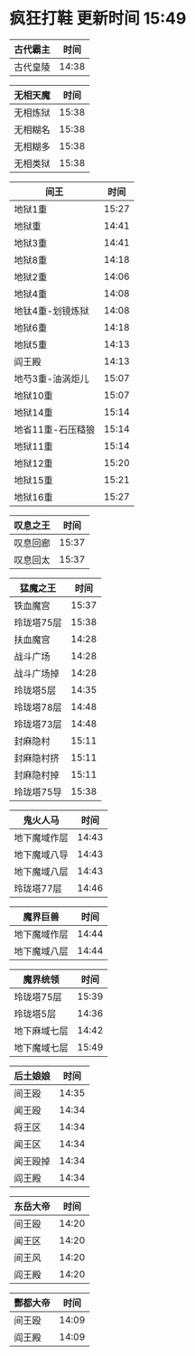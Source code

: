 # 疯狂打鞋 更新时间 15:49

| 古代霸主   | 时间    |
|--------|-------|
| 古代皇陵 | 14:38 |

| 无相天魔   | 时间    |
|--------|-------|
| 无相炼狱 | 15:38 |
| 无相糊名 | 15:38 |
| 无相糊多 | 15:38 |
| 无相类狱 | 15:38 |

| 间王   | 时间    |
|--------|-------|
| 地狱1重 | 15:27 |
| 地狱重 | 14:41 |
| 地狱3重 | 14:41 |
| 地狱8重 | 14:18 |
| 地狱2重 | 14:06 |
| 地狱4重 | 14:08 |
| 地钛4重-划镜炼狱 | 14:08 |
| 地狱6重 | 14:18 |
| 地狱5重 | 14:13 |
| 阎王殿 | 14:13 |
| 地芍3重-油涡炬儿 | 15:07 |
| 地狱10重 | 15:07 |
| 地狱14重 | 15:14 |
| 地省11重-石压糙狼 | 15:14 |
| 地狱11重 | 15:14 |
| 地狱12重 | 15:20 |
| 地狱15重 | 15:21 |
| 地狱16重 | 15:27 |

| 叹息之王   | 时间    |
|--------|-------|
| 叹息回廊 | 15:37 |
| 叹息回太 | 15:37 |

| 猛魔之王   | 时间    |
|--------|-------|
| 铁血魔宫 | 15:37 |
| 玲珑塔75层 | 15:38 |
| 扶血魔宫 | 14:28 |
| 战斗广场 | 14:28 |
| 战斗广场掉 | 14:28 |
| 玲珑塔5层 | 14:35 |
| 玲珑塔78层 | 14:48 |
| 玲珑塔73层 | 14:48 |
| 封麻隐村 | 15:11 |
| 封麻隐村挤 | 15:11 |
| 封麻隐村掉 | 15:11 |
| 玲珑塔75导 | 15:38 |

| 鬼火人马   | 时间    |
|--------|-------|
| 地下魔域作层 | 14:43 |
| 地下魔域八导 | 14:43 |
| 地下魔域八层 | 14:43 |
| 玲珑塔77层 | 14:46 |

| 魔界巨兽   | 时间    |
|--------|-------|
| 地下魔域作层 | 14:44 |
| 地下魔域八层 | 14:44 |

| 魔界统领   | 时间    |
|--------|-------|
| 玲珑塔75层 | 15:39 |
| 玲珑塔5层 | 14:36 |
| 地下麻域七层 | 14:42 |
| 地下魔域七层 | 15:49 |

| 后土娘娘   | 时间    |
|--------|-------|
| 间王殴 | 14:35 |
| 闻王殴 | 14:34 |
| 将王区 | 14:34 |
| 闻王区 | 14:34 |
| 闻王殴掉 | 14:34 |
| 阎王殿 | 14:34 |

| 东岳大帝   | 时间    |
|--------|-------|
| 间王殴 | 14:20 |
| 闻王区 | 14:20 |
| 间王风 | 14:20 |
| 阎王殿 | 14:20 |

| 酆都大帝   | 时间    |
|--------|-------|
| 间王殴 | 14:09 |
| 阎王殿 | 14:09 |